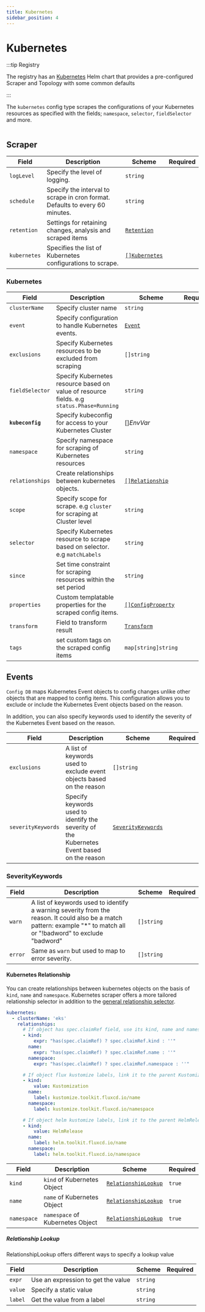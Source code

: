 ```yaml
---
title: Kubernetes
sidebar_position: 4
---
```


# <Icon name="k8s"/> Kubernetes

:::tip Registry

The registry has an [Kubernetes](/registry/kubernetes) Helm chart that provides a pre-configured Scraper and Topology with some common defaults

:::

The `kubernetes` config type scrapes the configurations of your Kubernetes resources as specified with the fields; `namespace`, `selector`, `fieldSelector` and more.

```yaml title='kubernetes-scraper.yaml' file=../../../modules/config-db/fixtures/kubernetes.yaml
```

## Scraper

| Field        | Description                                                                  | Scheme                                       | Required |
| ------------ | ---------------------------------------------------------------------------- | -------------------------------------------- | -------- |
| `logLevel`   | Specify the level of logging.                                                | `string`                                     |          |
| `schedule`   | Specify the interval to scrape in cron format. Defaults to every 60 minutes. | `string`                                     |          |
| `retention`  | Settings for retaining changes, analysis and scraped items                   | [`Retention`](/config-db/concepts/retention) |          |
| `kubernetes` | Specifies the list of Kubernetes configurations to scrape.                   | [`[]Kubernetes`](#kubernetes)              |          |

### Kubernetes

| Field             | Description                                                                                      | Scheme                                           | Required |
| ----------------- | ------------------------------------------------------------------------------------------------ | ------------------------------------------------ | -------- |
| `clusterName`     | Specify cluster name                                                                             | `string`                                         |          |
| `event`           | Specify configuration to handle Kubernetes events.                                               | [`Event`](#events)                               |          |
| `exclusions`      | Specify Kubernetes resources to be excluded from scraping                                        | `[]string`                                       |          |
| `fieldSelector`   | Specify Kubernetes resource based on value of resource fields. e.g `status.Phase=Running`        | `string`                                         |          |
| **`kubeconfig`**  | Specify kubeconfig for access to your Kubernetes Cluster                                         | <CommonLink to="secrets">[]_EnvVar_</CommonLink> |          |
| `namespace`       | Specify namespace for scraping of Kubernetes resources                                           | `string`                                         |          |
| `relationships`   | Create relationships between kubernetes objects.                                                 | [`[]Relationship`](#kubernetes-relationship)     |          |
| `scope`           | Specify scope for scrape. e.g `cluster` for scraping at Cluster level                            | `string`                                         |          |
| `selector`        | Specify Kubernetes resource to scrape based on selector. e.g `matchLabels`                       | `string`                                         |          |
| `since`           | Set time constraint for scraping resources within the set period                                 | `string`                                         |          |
| `properties`      | Custom templatable properties for the scraped config items.                                      | [`[]ConfigProperty`](/reference/config-db/properties)   |          |
| `transform`       | Field to transform result                                                                        | [`Transform`](/config-db/concepts/transform)                        |          |
| `tags`            | set custom tags on the scraped config items                                                      | `map[string]string`                              |          |


## Events

`Config DB` maps Kubernetes Event objects to config changes unlike other objects that are mapped to config items. This configuration allows you to exclude or include the Kubernetes Event objects based on the reason.

In addition, you can also specify keywords used to identify the severity of the Kubernetes Event based on the reason.

| Field              | Description                                                                                | Scheme                                  | Required |
| ------------------ | ------------------------------------------------------------------------------------------ | --------------------------------------- | -------- |
| `exclusions`       | A list of keywords used to exclude event objects based on the reason                       | `[]string`                              |          |
| `severityKeywords` | Specify keywords used to identify the severity of the Kubernetes Event based on the reason | [`SeverityKeywords`](#severitykeywords) |          |

### SeverityKeywords

| Field   | Description                                                                                                                                                            | Scheme     | Required |
| ------- | ---------------------------------------------------------------------------------------------------------------------------------------------------------------------- | ---------- | -------- |
| `warn`  | A list of keywords used to identify a warning severity from the reason. It could also be a match pattern: example "\*" to match all or "!badword" to exclude "badword" | `[]string` |          |
| `error` | Same as `warn` but used to map to error severity.                                                                                                                      | `[]string` |          |

#### Kubernetes Relationship

You can create relationships between kubernetes objects on the basis of `kind`, `name` and `namespace`.
Kubernetes scraper offers a more tailored relationship selector in addition to the [general relationship selector](../concepts/transform.md#relationshipconfig).

```yaml title="kubernetes-relationship.yaml"
kubernetes:
  - clusterName: 'eks'
    relationships:
      # If object has spec.claimRef field, use its kind, name and namespace
      - kind:
          expr: "has(spec.claimRef) ? spec.claimRef.kind : ''"
        name:
          expr: "has(spec.claimRef) ? spec.claimRef.name : ''"
        namespace:
          expr: "has(spec.claimRef) ? spec.claimRef.namespace : ''"

      # If object flux kustomize labels, link it to the parent Kustomization object
      - kind:
          value: Kustomization
        name:
          label: kustomize.toolkit.fluxcd.io/name
        namespace:
          label: kustomize.toolkit.fluxcd.io/namespace

      # If object helm kustomize labels, link it to the parent HelmRelease object
      - kind:
          value: HelmRelease
        name:
          label: helm.toolkit.fluxcd.io/name
        namespace:
          label: helm.toolkit.fluxcd.io/namespace
```

| Field       | Description                      | Scheme                                       | Required |
| ----------- | -------------------------------- | -------------------------------------------- | -------- |
| `kind`      | `kind` of Kubernetes Object      | [`RelationshipLookup`](#relationship-lookup) | `true`   |
| `name`      | `name` of Kubernetes Object      | [`RelationshipLookup`](#relationship-lookup) | `true`   |
| `namespace` | `namespace` of Kubernetes Object | [`RelationshipLookup`](#relationship-lookup) | `true`   |

##### Relationship Lookup

RelationshipLookup offers different ways to specify a lookup value

| Field   | Description                        | Scheme   | Required |
| ------- | ---------------------------------- | -------- | -------- |
| `expr`  | Use an expression to get the value | `string` |          |
| `value` | Specify a static value             | `string` |          |
| `label` | Get the value from a label         | `string` |          |
